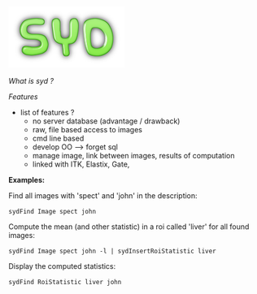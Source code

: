 
![syd](images/logo-syd.png "SYD")

*What is syd ?*

*Features*

- list of features ?
  - no server database (advantage / drawback)
  - raw, file based access to images
  - cmd line based
  - develop OO --> forget sql
  - manage image, link between images, results of computation
  - linked with ITK, Elastix, Gate,


**Examples:**

Find all images with 'spect' and 'john' in the description:

```
sydFind Image spect john
```

Compute the mean (and other statistic) in a roi called 'liver' for all found images:

```
sydFind Image spect john -l | sydInsertRoiStatistic liver
```

Display the computed statistics:

```
sydFind RoiStatistic liver john
```
